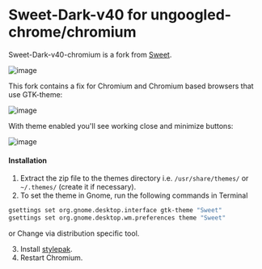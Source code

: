 # Sweet-Dark-v40 for ungoogled-chrome/chromium

Sweet-Dark-v40-chromium is a fork from [Sweet](https://github.com/EliverLara/Sweet).

![image](https://github.com/user-attachments/assets/3cfac06a-0dbf-4170-950e-684e465f7385)

This fork contains a fix for Chromium and Chromium based browsers that use GTK-theme:

![image](https://github.com/user-attachments/assets/9a118a91-63fc-4b86-b4b3-28d28e9c9042)

With theme enabled you'll see working close and minimize buttons:

![image](https://github.com/user-attachments/assets/995da74c-5f77-4323-8fd2-113bd726ec9e)

#### Installation

1. Extract the zip file to the themes directory i.e. `/usr/share/themes/` or `~/.themes/` (create it if necessary).
2. To set the theme in Gnome, run the following commands in Terminal

```bash
gsettings set org.gnome.desktop.interface gtk-theme "Sweet"
gsettings set org.gnome.desktop.wm.preferences theme "Sweet"
```

or Change via distribution specific tool.

3. Install [stylepak](https://github.com/refi64/stylepak).
4. Restart Chromium.
